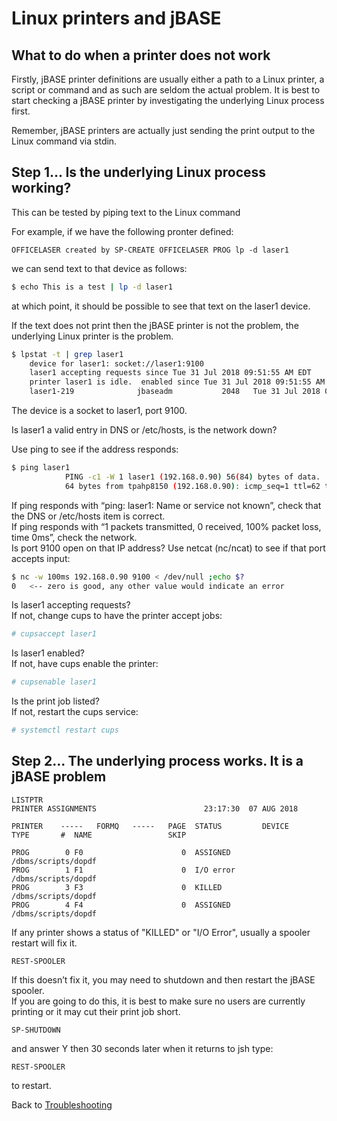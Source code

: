 # Linux printers and jBASE

<PageHeader />

## What to do when a printer does not work

Firstly, jBASE printer definitions are usually either a path to a Linux printer, a script or command and as such are seldom the actual problem.  It is best to start checking a jBASE printer by investigating the underlying Linux process first.  

Remember, jBASE printers are actually just sending the print output to the Linux command via stdin.

## Step 1…  Is the underlying Linux process working?

This can be tested by piping text to the Linux command

 For example, if we have the following pronter defined:

```
OFFICELASER created by SP-CREATE OFFICELASER PROG lp -d laser1
```

we can send text to that device as follows:

```bash  
$ echo This is a test | lp -d laser1

```

at which point, it should be possible to see that text on the laser1 device.

If the text does not print then the jBASE printer is not the problem, the underlying Linux printer is the problem.

```bash
$ lpstat -t | grep laser1
    device for laser1: socket://laser1:9100
    laser1 accepting requests since Tue 31 Jul 2018 09:51:55 AM EDT
    printer laser1 is idle.  enabled since Tue 31 Jul 2018 09:51:55 AM EDT
    laser1-219              jbaseadm           2048   Tue 31 Jul 2018 09:35:54 AM EDT
```

The device is a socket to laser1, port 9100.  

Is laser1 a valid entry in DNS or /etc/hosts, is the network down?  

Use ping to see if the address responds:

```bash
$ ping laser1
            PING -c1 -W 1 laser1 (192.168.0.90) 56(84) bytes of data.
            64 bytes from tpahp8150 (192.168.0.90): icmp_seq=1 ttl=62 time=73.2 ms

```

If ping responds with “ping: laser1: Name or service not known”, check that the DNS or /etc/hosts item is correct.  
If ping responds with “1 packets transmitted, 0 received, 100% packet loss, time 0ms”, check the network.  
Is port 9100 open on that IP address?  Use netcat (nc/ncat) to see if that port accepts input:

```bash
$ nc -w 100ms 192.168.0.90 9100 < /dev/null ;echo $?
0   <-- zero is good, any other value would indicate an error

```

Is laser1 accepting requests?  
If not, change cups to have the printer accept jobs:

```bash
# cupsaccept laser1
```

Is laser1 enabled?  
If not, have cups enable the printer:

```bash
# cupsenable laser1
```

Is the print job listed?  
If not, restart the cups service:

```bash
# systemctl restart cups
```

## Step 2… The underlying process works.   It is a jBASE problem

```
LISTPTR    
PRINTER ASSIGNMENTS                        23:17:30  07 AUG 2018

PRINTER    -----   FORMQ   -----   PAGE  STATUS         DEVICE
TYPE       #  NAME                 SKIP

PROG        0 F0                      0  ASSIGNED       /dbms/scripts/dopdf
PROG        1 F1                      0  I/O error      /dbms/scripts/dopdf
PROG        3 F3                      0  KILLED         /dbms/scripts/dopdf
PROG        4 F4                      0  ASSIGNED       /dbms/scripts/dopdf 
```

If any printer shows a status of "KILLED" or "I/O Error", usually a spooler restart will fix it.

```
REST-SPOOLER
```

If this doesn’t fix it, you may need to shutdown and then restart the jBASE spooler.  
If you are going to do this, it is best to make sure no users are currently printing or it may cut their print job short.  

```
SP-SHUTDOWN
```

and answer Y then 30 seconds later when it returns to jsh type:

```
REST-SPOOLER 
```

to restart.

Back to [Troubleshooting](./../README.md)

<PageFooter />
